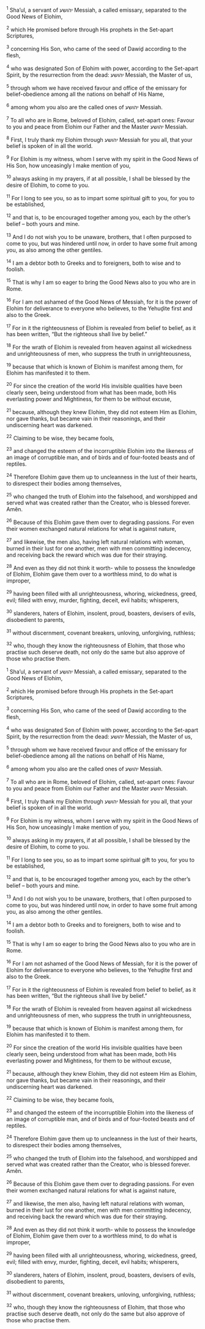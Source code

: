 <sup>1</sup> Sha’ul, a servant of יהושע Messiah, a called emissary, separated to the Good News of Elohim,

<sup>2</sup> which He promised before through His prophets in the Set-apart Scriptures,

<sup>3</sup> concerning His Son, who came of the seed of Dawiḏ according to the flesh,

<sup>4</sup> who was designated Son of Elohim with power, according to the Set-apart Spirit, by the resurrection from the dead: יהושע Messiah, the Master of us,

<sup>5</sup> through whom we have received favour and office of the emissary for belief-obedience among all the nations on behalf of His Name,

<sup>6</sup> among whom you also are the called ones of יהושע Messiah.

<sup>7</sup> To all who are in Rome, beloved of Elohim, called, set-apart ones: Favour to you and peace from Elohim our Father and the Master יהושע Messiah.

<sup>8</sup> First, I truly thank my Elohim through יהושע Messiah for you all, that your belief is spoken of in all the world.

<sup>9</sup> For Elohim is my witness, whom I serve with my spirit in the Good News of His Son, how unceasingly I make mention of you,

<sup>10</sup> always asking in my prayers, if at all possible, I shall be blessed by the desire of Elohim, to come to you.

<sup>11</sup> For I long to see you, so as to impart some spiritual gift to you, for you to be established,

<sup>12</sup> and that is, to be encouraged together among you, each by the other’s belief – both yours and mine.

<sup>13</sup> And I do not wish you to be unaware, brothers, that I often purposed to come to you, but was hindered until now, in order to have some fruit among you, as also among the other gentiles.

<sup>14</sup> I am a debtor both to Greeks and to foreigners, both to wise and to foolish.

<sup>15</sup> That is why I am so eager to bring the Good News also to you who are in Rome.

<sup>16</sup> For I am not ashamed of the Good News of Messiah, for it is the power of Elohim for deliverance to everyone who believes, to the Yehuḏite first and also to the Greek.

<sup>17</sup> For in it the righteousness of Elohim is revealed from belief to belief, as it has been written, “But the righteous shall live by belief.”

<sup>18</sup> For the wrath of Elohim is revealed from heaven against all wickedness and unrighteousness of men, who suppress the truth in unrighteousness,

<sup>19</sup> because that which is known of Elohim is manifest among them, for Elohim has manifested it to them.

<sup>20</sup> For since the creation of the world His invisible qualities have been clearly seen, being understood from what has been made, both His everlasting power and Mightiness, for them to be without excuse,

<sup>21</sup> because, although they knew Elohim, they did not esteem Him as Elohim, nor gave thanks, but became vain in their reasonings, and their undiscerning heart was darkened.

<sup>22</sup> Claiming to be wise, they became fools,

<sup>23</sup> and changed the esteem of the incorruptible Elohim into the likeness of an image of corruptible man, and of birds and of four-footed beasts and of reptiles.

<sup>24</sup> Therefore Elohim gave them up to uncleanness in the lust of their hearts, to disrespect their bodies among themselves,

<sup>25</sup> who changed the truth of Elohim into the falsehood, and worshipped and served what was created rather than the Creator, who is blessed forever. Amĕn.

<sup>26</sup> Because of this Elohim gave them over to degrading passions. For even their women exchanged natural relations for what is against nature,

<sup>27</sup> and likewise, the men also, having left natural relations with woman, burned in their lust for one another, men with men committing indecency, and receiving back the reward which was due for their straying.

<sup>28</sup> And even as they did not think it worth- while to possess the knowledge of Elohim, Elohim gave them over to a worthless mind, to do what is improper,

<sup>29</sup> having been filled with all unrighteousness, whoring, wickedness, greed, evil; filled with envy, murder, fighting, deceit, evil habits; whisperers,

<sup>30</sup> slanderers, haters of Elohim, insolent, proud, boasters, devisers of evils, disobedient to parents,

<sup>31</sup> without discernment, covenant breakers, unloving, unforgiving, ruthless;

<sup>32</sup> who, though they know the righteousness of Elohim, that those who practise such deserve death, not only do the same but also approve of those who practise them.

<sup>1</sup> Sha’ul, a servant of יהושע Messiah, a called emissary, separated to the Good News of Elohim,

<sup>2</sup> which He promised before through His prophets in the Set-apart Scriptures,

<sup>3</sup> concerning His Son, who came of the seed of Dawiḏ according to the flesh,

<sup>4</sup> who was designated Son of Elohim with power, according to the Set-apart Spirit, by the resurrection from the dead: יהושע Messiah, the Master of us,

<sup>5</sup> through whom we have received favour and office of the emissary for belief-obedience among all the nations on behalf of His Name,

<sup>6</sup> among whom you also are the called ones of יהושע Messiah.

<sup>7</sup> To all who are in Rome, beloved of Elohim, called, set-apart ones: Favour to you and peace from Elohim our Father and the Master יהושע Messiah.

<sup>8</sup> First, I truly thank my Elohim through יהושע Messiah for you all, that your belief is spoken of in all the world.

<sup>9</sup> For Elohim is my witness, whom I serve with my spirit in the Good News of His Son, how unceasingly I make mention of you,

<sup>10</sup> always asking in my prayers, if at all possible, I shall be blessed by the desire of Elohim, to come to you.

<sup>11</sup> For I long to see you, so as to impart some spiritual gift to you, for you to be established,

<sup>12</sup> and that is, to be encouraged together among you, each by the other’s belief – both yours and mine.

<sup>13</sup> And I do not wish you to be unaware, brothers, that I often purposed to come to you, but was hindered until now, in order to have some fruit among you, as also among the other gentiles.

<sup>14</sup> I am a debtor both to Greeks and to foreigners, both to wise and to foolish.

<sup>15</sup> That is why I am so eager to bring the Good News also to you who are in Rome.

<sup>16</sup> For I am not ashamed of the Good News of Messiah, for it is the power of Elohim for deliverance to everyone who believes, to the Yehuḏite first and also to the Greek.

<sup>17</sup> For in it the righteousness of Elohim is revealed from belief to belief, as it has been written, “But the righteous shall live by belief.”

<sup>18</sup> For the wrath of Elohim is revealed from heaven against all wickedness and unrighteousness of men, who suppress the truth in unrighteousness,

<sup>19</sup> because that which is known of Elohim is manifest among them, for Elohim has manifested it to them.

<sup>20</sup> For since the creation of the world His invisible qualities have been clearly seen, being understood from what has been made, both His everlasting power and Mightiness, for them to be without excuse,

<sup>21</sup> because, although they knew Elohim, they did not esteem Him as Elohim, nor gave thanks, but became vain in their reasonings, and their undiscerning heart was darkened.

<sup>22</sup> Claiming to be wise, they became fools,

<sup>23</sup> and changed the esteem of the incorruptible Elohim into the likeness of an image of corruptible man, and of birds and of four-footed beasts and of reptiles.

<sup>24</sup> Therefore Elohim gave them up to uncleanness in the lust of their hearts, to disrespect their bodies among themselves,

<sup>25</sup> who changed the truth of Elohim into the falsehood, and worshipped and served what was created rather than the Creator, who is blessed forever. Amĕn.

<sup>26</sup> Because of this Elohim gave them over to degrading passions. For even their women exchanged natural relations for what is against nature,

<sup>27</sup> and likewise, the men also, having left natural relations with woman, burned in their lust for one another, men with men committing indecency, and receiving back the reward which was due for their straying.

<sup>28</sup> And even as they did not think it worth- while to possess the knowledge of Elohim, Elohim gave them over to a worthless mind, to do what is improper,

<sup>29</sup> having been filled with all unrighteousness, whoring, wickedness, greed, evil; filled with envy, murder, fighting, deceit, evil habits; whisperers,

<sup>30</sup> slanderers, haters of Elohim, insolent, proud, boasters, devisers of evils, disobedient to parents,

<sup>31</sup> without discernment, covenant breakers, unloving, unforgiving, ruthless;

<sup>32</sup> who, though they know the righteousness of Elohim, that those who practise such deserve death, not only do the same but also approve of those who practise them.

